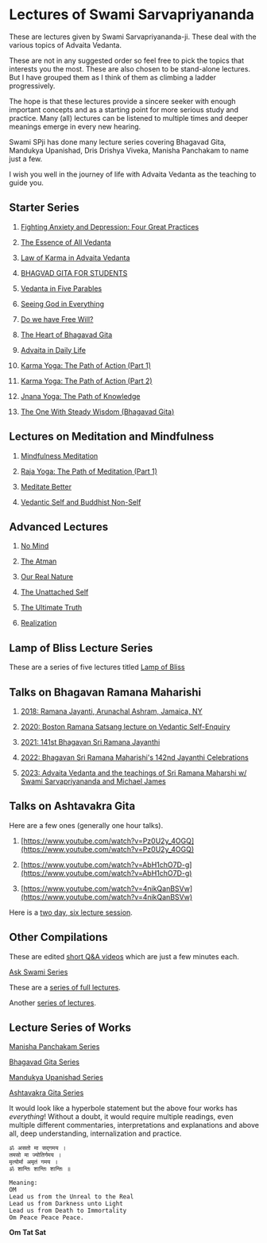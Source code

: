 # Lectures of Swami Sarvapriyananda

These are lectures given by Swami Sarvapriyananda-ji. These deal with the various topics of Advaita Vedanta.

These are not in any suggested order so feel free to pick the topics that interests you the most. These are also chosen to be stand-alone lectures. But I have grouped them as I think of them as climbing a ladder progressively.

The hope is that these lectures provide a sincere seeker with enough important concepts and as a starting point for more serious study and practice. Many (all) lectures can be listened to multiple times and deeper meanings emerge in every new hearing.

Swami SPji has done many lecture series covering Bhagavad Gita, Mandukya Upanishad, Dris Drishya Viveka, Manisha Panchakam to name just a few.

I wish you well in the journey of life with Advaita Vedanta as the teaching to guide you.

## Starter Series

1. [Fighting Anxiety and Depression: Four Great Practices](https://www.youtube.com/watch?v=vzFtOOVQPmA)

1. [The Essence of All Vedanta](https://www.youtube.com/watch?v=ykcdg0Vd3I4)

1. [Law of Karma in Advaita Vedanta](https://www.youtube.com/watch?v=yJMqULiDtOM)

1. [BHAGVAD GITA FOR STUDENTS](https://www.youtube.com/watch?v=_EqwlOeTj7Y)

1. [Vedanta in Five Parables](https://www.youtube.com/watch?v=BMRbh3M4AGw)

1. [Seeing God in Everything](https://www.youtube.com/watch?v=0DsiJz6OETg)

1. [Do we have Free Will?](https://www.youtube.com/watch?v=VzbyeU3dK4g)

1. [The Heart of Bhagavad Gita](https://www.youtube.com/watch?v=AwSb7mqx2I4)

1. [Advaita in Daily Life](https://www.youtube.com/watch?v=M4qhdHxhQ5o)

1. [Karma Yoga: The Path of Action (Part 1)](https://www.youtube.com/watch?v=-rgNWIeF9Qo)

1. [Karma Yoga: The Path of Action (Part 2)](https://www.youtube.com/watch?v=n-SUJ0Vwelk)

1. [Jnana Yoga: The Path of Knowledge](https://www.youtube.com/watch?v=EijmfagFw20)

1. [The One With Steady Wisdom (Bhagavad Gita)](https://www.youtube.com/watch?v=3ys1tMWopME)

## Lectures on Meditation and Mindfulness

1. [Mindfulness Meditation](https://www.youtube.com/watch?v=Pl_aTKDkOvs)

1. [Raja Yoga: The Path of Meditation (Part 1)](https://www.youtube.com/watch?v=Bj5_lNQdJPw)

1. [Meditate Better](https://www.youtube.com/watch?v=GGYGxdcdE40)

1. [Vedantic Self and Buddhist Non-Self](https://www.youtube.com/watch?v=vAZPWu084m4)

## Advanced Lectures

1. [No Mind](https://www.youtube.com/watch?v=DkMRiiVJFWg)

1. [The Atman](https://www.youtube.com/watch?v=P14cRV-m6ZY)

1. [Our Real Nature](https://www.youtube.com/watch?v=ylkIS3HE4gQ)

1. [The Unattached Self](https://www.youtube.com/watch?v=jID0akelFB0)

1. [The Ultimate Truth](https://www.youtube.com/watch?v=goNIy6RDfX8)

1. [Realization](https://www.youtube.com/watch?v=8WRnjJCGJ7o)

## Lamp of Bliss Lecture Series

These are a series of five lectures titled [Lamp of Bliss](https://www.youtube.com/playlist?list=PLDqahtm2vA72vvR5GYAlkuJylJC5_kGXA)


## Talks on Bhagavan Ramana Maharishi

1. [2018: Ramana Jayanti, Arunachal Ashram, Jamaica, NY](https://www.youtube.com/watch?v=X2rfZ1ytWD8)

1. [2020: Boston Ramana Satsang lecture on Vedantic Self-Enquiry](https://www.youtube.com/watch?v=XgZE7XlS3X8)

1. [2021: 141st Bhagavan Sri Ramana Jayanthi](https://www.youtube.com/watch?v=_0RqFws21hQ)

1. [2022: Bhagavan Sri Ramana Maharishi's 142nd Jayanthi Celebrations](https://www.youtube.com/watch?v=p9wi7PvrM5c)

1. [2023: Advaita Vedanta and the teachings of Sri Ramana Maharshi w/ Swami Sarvapriyananda and Michael James](https://www.youtube.com/watch?v=Hl3K1nRJ7Qw)

## Talks on Ashtavakra Gita

Here are a few ones (generally one hour talks).

1. [https://www.youtube.com/watch?v=Pz0U2y_4OGQ](https://www.youtube.com/watch?v=Pz0U2y_4OGQ)

1. [https://www.youtube.com/watch?v=AbH1chO7D-g](https://www.youtube.com/watch?v=AbH1chO7D-g)

1. [https://www.youtube.com/watch?v=4nikQanBSVw](https://www.youtube.com/watch?v=4nikQanBSVw)

Here is a [two day, six lecture session](https://www.youtube.com/watch?v=jT7-ljx7t1I&list=PLh051ZEQHx_LideLIpp-viT-TRy6v5JAq).

## Other Compilations

These are edited [short Q&A videos](https://www.youtube.com/playlist?list=PLDqahtm2vA71FlYHmg4vG-zFUTN8xU7CE) which are just a few minutes each.

[Ask Swami Series](https://www.youtube.com/playlist?list=PLDqahtm2vA70VohJ__IobJSOGFJ2SdaRO)

These are a [series of full lectures](https://www.youtube.com/playlist?list=PLDqahtm2vA70flIbPCi4vqZ33gFda-THY).

Another [series of lectures](https://www.youtube.com/playlist?list=PLDqahtm2vA72ilWvaXhKRDUemEsz4VCKd).


## Lecture Series of Works

[Manisha Panchakam Series](https://www.youtube.com/playlist?list=PLAjdUvxpOY7WNbLqaeQHPxe44uzMuaMVr)

[Bhagavad Gita Series](https://www.youtube.com/playlist?list=PL2imXor63HtS4ewIKryBL4ZVeiaH8Ij4R)

[Mandukya Upanishad Series](https://www.youtube.com/playlist?list=PL2imXor63HtRJbtP4mMt-Q2ke8XOkL7pX)

[Ashtavakra Gita Series](https://www.youtube.com/playlist?list=PLrzrp4HwjKA3blZtIc8ac1aVButzdUaaC)

It would look like a hyperbole statement but the above four works has *everything*! Without a doubt, it would require multiple readings, even multiple different commentaries, interpretations and explanations and above all, deep understanding, internalization and practice.


```
ॐ असतो मा सद्गमय ।
तमसो मा ज्योतिर्गमय ।
मृत्योर्मा अमृतं गमय ।
ॐ शान्तिः शान्तिः शान्तिः ॥

Meaning:
OM
Lead us from the Unreal to the Real
Lead us from Darkness unto Light
Lead us from Death to Immortality 
Om Peace Peace Peace.
```

**Om Tat Sat**







